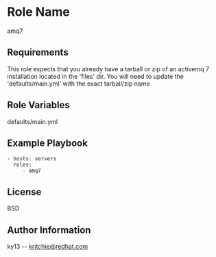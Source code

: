 Role Name
=========
amq7

Requirements
------------
This role expects that you already have a tarball or zip of an activemq 7 installation located in the 'files' dir.  You will need to update the 'defaults/main.yml' with the exact tarball/zip name

Role Variables
--------------
defaults/main.yml

Example Playbook
----------------

    - hosts: servers
      roles:
         - amq7

License
-------

BSD

Author Information
------------------
ky13 -- kritchie@redhat.com
